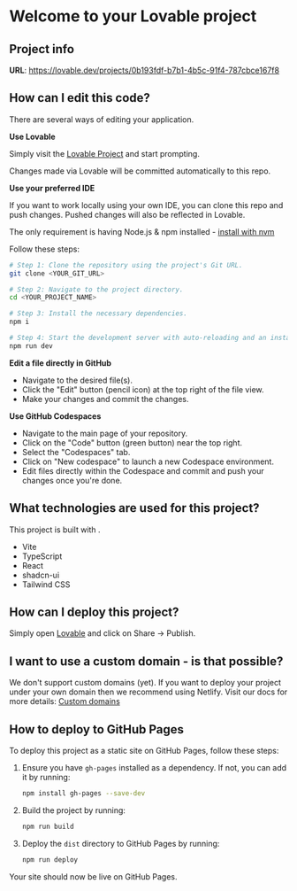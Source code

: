# Welcome to your Lovable project

## Project info

**URL**: https://lovable.dev/projects/0b193fdf-b7b1-4b5c-91f4-787cbce167f8

## How can I edit this code?

There are several ways of editing your application.

**Use Lovable**

Simply visit the [Lovable Project](https://lovable.dev/projects/0b193fdf-b7b1-4b5c-91f4-787cbce167f8) and start prompting.

Changes made via Lovable will be committed automatically to this repo.

**Use your preferred IDE**

If you want to work locally using your own IDE, you can clone this repo and push changes. Pushed changes will also be reflected in Lovable.

The only requirement is having Node.js & npm installed - [install with nvm](https://github.com/nvm-sh/nvm#installing-and-updating)

Follow these steps:

```sh
# Step 1: Clone the repository using the project's Git URL.
git clone <YOUR_GIT_URL>

# Step 2: Navigate to the project directory.
cd <YOUR_PROJECT_NAME>

# Step 3: Install the necessary dependencies.
npm i

# Step 4: Start the development server with auto-reloading and an instant preview.
npm run dev
```

**Edit a file directly in GitHub**

- Navigate to the desired file(s).
- Click the "Edit" button (pencil icon) at the top right of the file view.
- Make your changes and commit the changes.

**Use GitHub Codespaces**

- Navigate to the main page of your repository.
- Click on the "Code" button (green button) near the top right.
- Select the "Codespaces" tab.
- Click on "New codespace" to launch a new Codespace environment.
- Edit files directly within the Codespace and commit and push your changes once you're done.

## What technologies are used for this project?

This project is built with .

- Vite
- TypeScript
- React
- shadcn-ui
- Tailwind CSS

## How can I deploy this project?

Simply open [Lovable](https://lovable.dev/projects/0b193fdf-b7b1-4b5c-91f4-787cbce167f8) and click on Share -> Publish.

## I want to use a custom domain - is that possible?

We don't support custom domains (yet). If you want to deploy your project under your own domain then we recommend using Netlify. Visit our docs for more details: [Custom domains](https://docs.lovable.dev/tips-tricks/custom-domain/)

## How to deploy to GitHub Pages

To deploy this project as a static site on GitHub Pages, follow these steps:

1. Ensure you have `gh-pages` installed as a dependency. If not, you can add it by running:
   ```sh
   npm install gh-pages --save-dev
   ```

2. Build the project by running:
   ```sh
   npm run build
   ```

3. Deploy the `dist` directory to GitHub Pages by running:
   ```sh
   npm run deploy
   ```

Your site should now be live on GitHub Pages.
